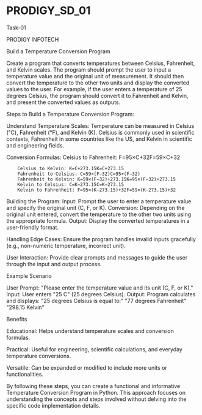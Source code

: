 # PRODIGY_SD_01
Task-01

PRODIGY INFOTECH

Build a Temperature Conversion Program

Create a program that converts temperatures between Celsius, Fahrenheit, and Kelvin scales. The program should prompt the user to input a temperature value and the original unit of measurement. It should then convert the temperature to the other two units and display the converted values to the user. For example, if the user enters a temperature of 25 degrees Celsius, the program should convert it to Fahrenheit and Kelvin, and present the converted values as outputs.

Steps to Build a Temperature Conversion Program:

  Understand Temperature Scales:
        Temperature can be measured in Celsius (°C), Fahrenheit (°F), and Kelvin (K).
        Celsius is commonly used in scientific contexts, Fahrenheit in some countries like the US, and Kelvin in scientific and engineering fields.

   Conversion Formulas:
        Celsius to Fahrenheit: F=95×C+32F=59​×C+32
        
        Celsius to Kelvin: K=C+273.15K=C+273.15
        Fahrenheit to Celsius: C=59×(F−32)C=95​×(F−32)
        Fahrenheit to Kelvin: K=59×(F−32)+273.15K=95​×(F−32)+273.15
        Kelvin to Celsius: C=K−273.15C=K−273.15
        Kelvin to Fahrenheit: F=95×(K−273.15)+32F=59​×(K−273.15)+32

        
 Building the Program:
        Input: Prompt the user to enter a temperature value and specify the original unit (C, F, or K).
        Conversion: Depending on the original unit entered, convert the temperature to the other two units using the appropriate formula.
        Output: Display the converted temperatures in a user-friendly format.

  Handling Edge Cases:
        Ensure the program handles invalid inputs gracefully (e.g., non-numeric temperature, incorrect unit).

  User Interaction:
        Provide clear prompts and messages to guide the user through the input and output process.

Example Scenario

  User Prompt: "Please enter the temperature value and its unit (C, F, or K)."
    Input: User enters "25 C" (25 degrees Celsius).
    Output: Program calculates and displays:
        "25 degrees Celsius is equal to:"
        "77 degrees Fahrenheit"
        "298.15 Kelvin"

Benefits

  Educational: Helps understand temperature scales and conversion formulas.
  
  Practical: Useful for engineering, scientific calculations, and everyday temperature conversions.
  
  Versatile: Can be expanded or modified to include more units or functionalities.
  

By following these steps, you can create a functional and informative Temperature Conversion Program in Python. This approach focuses on understanding the concepts and steps involved without delving into the specific code implementation details.

